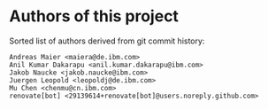 # Authors of this project

Sorted list of authors derived from git commit history:
```
Andreas Maier <maiera@de.ibm.com>
Anil Kumar Dakarapu <anil.kumar.dakarapu@ibm.com>
Jakob Naucke <jakob.naucke@ibm.com>
Juergen Leopold <leopoldj@de.ibm.com>
Mu Chen <chenmu@cn.ibm.com>
renovate[bot] <29139614+renovate[bot]@users.noreply.github.com>
```
